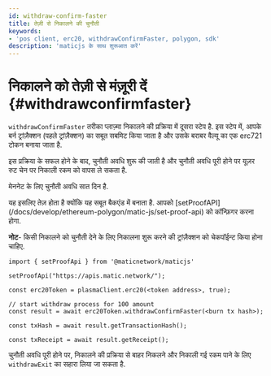 ```yaml
---
id: withdraw-confirm-faster
title: तेज़ी से निकालने की चुनौती
keywords:
- 'pos client, erc20, withdrawConfirmFaster, polygon, sdk'
description: 'maticjs के साथ शुरूआत करें'
---
```


# निकालने को तेज़ी से मंज़ूरी दें {#withdrawconfirmfaster}

`withdrawConfirmFaster` तरीका प्लाज़्मा निकालने की प्रक्रिया में दूसरा स्टेप है. इस स्टेप में, आपके बर्न ट्रांज़ैक्शन (पहले ट्रांज़ैक्शन) का सबूत सबमिट किया जाता है और उसके बराबर वैल्यू का एक erc721 टोकन बनाया जाता है.

इस प्रक्रिया के सफल होने के बाद, चुनौती अवधि शुरू की जाती है और चुनौती अवधि पूरी होने पर यूज़र रुट चेन पर निकाली रकम को वापस ले सकता है.

मेननेट के लिए चुनौती अवधि सात दिन है.

<div class="highlight mb-20px mt-20px">
यह इसलिए तेज़ होता है क्योंकि यह सबूत बैकएंड में बनाता है. आपको [setProofAPI](/docs/develop/ethereum-polygon/matic-js/set-proof-api) को कॉन्फ़िगर करना होगा.
</div>

**नोट**- किसी निकालने को चुनौती देने के लिए निकालना शुरू करने की ट्रांज़ैक्शन को चेकपॉईन्ट किया होना चाहिए.

```
import { setProofApi } from '@maticnetwork/maticjs'

setProofApi("https://apis.matic.network/");

const erc20Token = plasmaClient.erc20(<token address>, true);

// start withdraw process for 100 amount
const result = await erc20Token.withdrawConfirmFaster(<burn tx hash>);

const txHash = await result.getTransactionHash();

const txReceipt = await result.getReceipt();

```

चुनौती अवधि पूरी होने पर, निकालने की प्रक्रिया से बाहर निकलने और निकाली गई रकम पाने के लिए `withdrawExit` का सहारा लिया जा सकता है.
